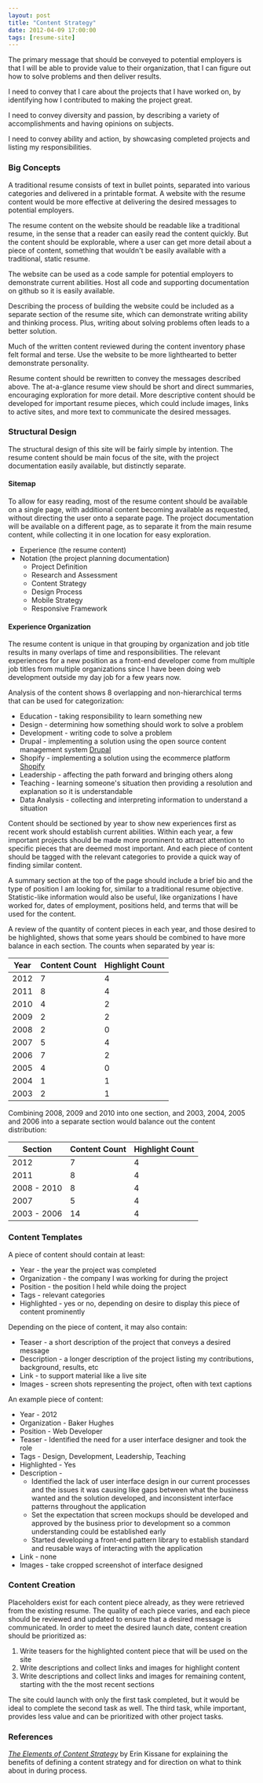```yaml
---
layout: post
title: "Content Strategy"
date: 2012-04-09 17:00:00
tags: [resume-site]
---
```

The primary message that should be conveyed to potential employers is that I will be able to provide value to their organization, that I can figure out how to solve problems and then deliver results.

I need to convey that I care about the projects that I have worked on, by identifying how I contributed to making the project great.

I need to convey diversity and passion, by describing a variety of accomplishments and having opinions on subjects.

I need to convey ability and action, by showcasing completed projects and listing my responsibilities.

### Big Concepts

A traditional resume consists of text in bullet points, separated into various categories and delivered in a printable format. A website with the resume content would be more effective at delivering the desired messages to potential employers.

The resume content on the website should be readable like a traditional resume, in the sense that a reader can easily read the content quickly. But the content should be explorable, where a user can get more detail about a piece of content, something that wouldn't be easily available with a traditional, static resume.

The website can be used as a code sample for potential employers to demonstrate current abilities. Host all code and supporting documentation on github so it is easily available.

Describing the process of building the website could be included as a separate section of the resume site, which can demonstrate writing ability and thinking process. Plus, writing about solving problems often leads to a better solution.

Much of the written content reviewed during the content inventory phase felt formal and terse. Use the website to be more lighthearted to better demonstrate personality.

Resume content should be rewritten to convey the messages described above. The at-a-glance resume view should be short and direct summaries, encouraging exploration for more detail. More descriptive content should be developed for important resume pieces, which could include images, links to active sites, and more text to communicate the desired messages.

### Structural Design

The structural design of this site will be fairly simple by intention. The resume content should be main focus of the site, with the project documentation easily available, but distinctly separate.

#### Sitemap

To allow for easy reading, most of the resume content should be available on a single page, with additional content becoming available as requested, without directing the user onto a separate page. The project documentation will be available on a different page, as to separate it from the main resume content, while collecting it in one location for easy exploration.

* Experience (the resume content)
* Notation (the project planning documentation)
	* Project Definition
	* Research and Assessment
	* Content Strategy
	* Design Process
	* Mobile Strategy
	* Responsive Framework

#### Experience Organization

The resume content is unique in that grouping by organization and job title results in many overlaps of time and responsibilities. The relevant experiences for a new position as a front-end developer come from multiple job titles from multiple organizations since I have been doing web development outside my day job for a few years now.

Analysis of the content shows 8 overlapping and non-hierarchical terms that can be used for categorization:

* Education - taking responsibility to learn something new
* Design - determining how something should work to solve a problem
* Development - writing code to solve a problem
* Drupal - implementing a solution using the open source content management system [Drupal](http://drupal.org)
* Shopify - implementing a solution using the ecommerce platform [Shopify](http://www.shopify.com)
* Leadership - affecting the path forward and bringing others along
* Teaching - learning someone's situation then providing a resolution and explanation so it is understandable
* Data Analysis - collecting and interpreting information to understand a situation

Content should be sectioned by year to show new experiences first as recent work should establish current abilities. Within each year, a few important projects should be made more prominent to attract attention to specific pieces that are deemed most important. And each piece of content should be tagged with the relevant categories to provide a quick way of finding similar content.

A summary section at the top of the page should include a brief bio and the type of position I am looking for, similar to a traditional resume objective. Statistic-like information would also be useful, like organizations I have worked for, dates of employment, positions held, and terms that will be used for the content.

A review of the quantity of content pieces in each year, and those desired to be highlighted, shows that some years should be combined to have more balance in each section. The counts when separated by year is:

| Year | Content Count | Highlight Count |
| ---- | ------------- | ----------------|
| 2012 | 7 | 4 |
| 2011 | 8 | 4 |
| 2010 | 4 | 2 |
| 2009 | 2 | 2 |
| 2008 | 2 | 0 |
| 2007 | 5 | 4 |
| 2006 | 7 | 2 |
| 2005 | 4 | 0 |
| 2004 | 1 | 1 |
| 2003 | 2 | 1 |

Combining 2008, 2009 and 2010 into one section, and 2003, 2004, 2005 and 2006 into a separate section would balance out the content distribution:

| Section | Content Count | Highlight Count |
| ------- | ------------- | --------------- |
| 2012 | 7 | 4 |
| 2011 | 8 | 4 |
| 2008 - 2010 | 8 | 4 |
| 2007 | 5 | 4 |
| 2003 - 2006 | 14 | 4 |

### Content Templates

A piece of content should contain at least:

* Year - the year the project was completed
* Organization - the company I was working for during the project
* Position - the position I held while doing the project
* Tags - relevant categories
* Highlighted - yes or no, depending on desire to display this piece of content prominently

Depending on the piece of content, it may also contain:

* Teaser - a short description of the project that conveys a desired message
* Description - a longer description of the project listing my contributions, background, results, etc
* Link - to support material like a live site
* Images - screen shots representing the project, often with text captions

An example piece of content:

* Year - 2012
* Organization - Baker Hughes
* Position - Web Developer
* Teaser - Identified the need for a user interface designer and took the role
* Tags - Design, Development, Leadership, Teaching
* Highlighted - Yes
* Description -
	* Identified the lack of user interface design in our current processes and the issues it was causing like gaps between what the business wanted and the solution developed, and inconsistent interface patterns throughout the application
	* Set the expectation that screen mockups should be developed and approved by the business prior to development so a common understanding could be established early
	* Started developing a front-end pattern library to establish standard and reusable ways of interacting with the application
* Link - none
* Images - take cropped screenshot of interface designed

### Content Creation

Placeholders exist for each content piece already, as they were retrieved from the existing resume. The quality of each piece varies, and each piece should be reviewed and updated to ensure that a desired message is communicated. In order to meet the desired launch date, content creation should be prioritized as:

1. Write teasers for the highlighted content piece that will be used on the site
2. Write descriptions and collect links and images for highlight content
3. Write descriptions and collect links and images for remaining content, starting with the the most recent sections

The site could launch with only the first task completed, but it would be ideal to complete the second task as well. The third task, while important, provides less value and can be prioritized with other project tasks.

### References

*[The Elements of Content Strategy](http://www.abookapart.com/products/the-elements-of-content-strategy)* by Erin Kissane for explaining the benefits of defining a content strategy and for direction on what to think about in during process.
